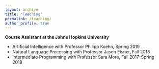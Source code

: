 ```yaml
---
layout: archive
title: "Teaching"
permalink: /teaching/
author_profile: true
---
```


<b>Course Assistant at the Johns Hopkins University</b>
<br>
* Artificial Intelligence with Professor Philipp Koehn, Spring 2019
* Natural Language Processing with Professor Jason Eisner, Fall 2018
* Intermediate Programming with Professor Sara More, Fall 2017-Spring 2018
